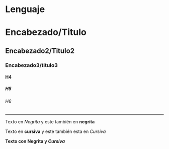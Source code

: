 # Lenguaje

# Encabezado/Titulo

## Encabezado2/Titulo2

### Encabezado3/titulo3

#### H4

##### H5

###### H6

----------------------

Texto en *Negrita* y este también en __negrita__
			
Texto en **cursiva** y este también esta en _Cursiva_

**Texto con Negrita y _Cursiva_**